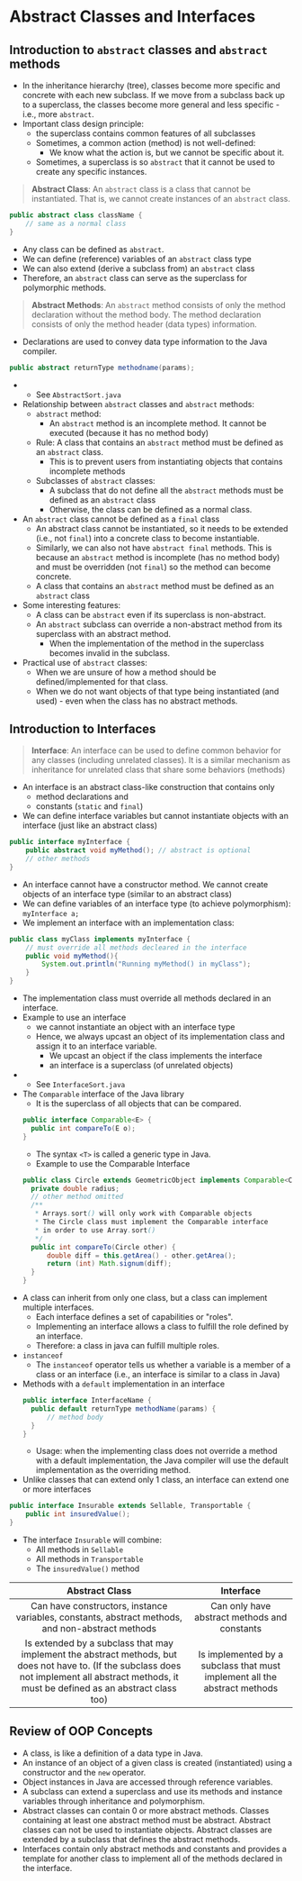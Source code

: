 # Abstract Classes and Interfaces

## Introduction to `abstract` classes and `abstract` methods
- In the inheritance hierarchy (tree), classes become more specific and concrete with each new subclass. If we move from a subclass back up to a superclass, the classes become more general and less specific - i.e., more `abstract`.
- Important class design principle: 
  - the superclass contains common features of all subclasses
  - Sometimes, a common action (method) is not well-defined:
    - We know what the action is, but we cannot be specific about it. 
  - Sometimes, a superclass is so `abstract` that it cannot be used to create any specific instances. 
> **Abstract Class**: An `abstract` class is a class that cannot be instantiated. That is, we cannot create instances of an `abstract` class.

```java
public abstract class className {
    // same as a normal class
}
```
- Any class can be defined as `abstract`. 
- We can define (reference) variables of an `abstract` class type
- We can also extend (derive a subclass from) an `abstract` class
- Therefore, an `abstract` class can serve as the superclass for polymorphic methods. 
> **Abstract Methods**: An `abstract` method consists of only the method declaration without the method body. The method declaration consists of only the method header (data types) information.

- Declarations are used to convey data type information to the Java compiler.
```java
public abstract returnType methodname(params);
```
- * See `AbstractSort.java`
- Relationship between `abstract` classes and `abstract` methods:
  - `abstract` method:
    - An `abstract` method is an incomplete method. It cannot be executed (because it has no method body)
  - Rule: A class that contains an `abstract` method must be defined as an `abstract` class.
    - This is to prevent users from instantiating objects that contains incomplete methods
  - Subclasses of `abstract` classes:
    - A subclass that do not define all the `abstract` methods must be defined as an `abstract` class
    - Otherwise, the class can be defined as a normal class. 
- An `abstract` class cannot be defined as a `final` class
  - An abstract class cannot be instantiated, so it needs to be extended (i.e., not `final`) into a concrete class to become instantiable.
  - Similarly, we can also not have `abstract final` methods. This is because an `abstract` method is incomplete (has no method body) and must be overridden (not `final`) so the method can become concrete. 
  - A class that contains an `abstract` method must be defined as an `abstract` class
- Some interesting features: 
  - A class can be `abstract` even if its superclass is non-abstract.
  - An `abstract` subclass can override a non-abstract method from its superclass with an abstract method. 
    - When the implementation of the method in the superclass becomes invalid in the subclass. 
- Practical use of `abstract` classes:
  - When we are unsure of how a method should be defined/implemented for that class.
  - When we do not want objects of that type being instantiated (and used) - even when the class has no abstract methods. 

## Introduction to Interfaces
> **Interface**: An interface can be used to define common behavior for any classes (including unrelated classes). It is a similar mechanism as inheritance for unrelated class that share some behaviors (methods)

- An interface is an abstract class-like construction that contains only
  - method declarations and
  - constants (`static` and `final`)
- We can define interface variables but cannot instantiate objects with an interface (just like an abstract class)
```java
public interface myInterface {
    public abstract void myMethod(); // abstract is optional
    // other methods
}
```
- An interface cannot have a constructor method. We cannot create objects of an interface type (similar to an abstract class)
- We can define variables of an interface type (to achieve polymorphism): `myInterface a;`
- We implement an interface with an implementation class: 
```java
public class myClass implements myInterface {
    // must override all methods decleared in the interface
    public void myMethod(){
        System.out.println("Running myMethod() in myClass");
    }
}
```
- The implementation class must override all methods declared in an interface.
- Example to use an interface
  - we cannot instantiate an object with an interface type
  - Hence, we always upcast an object of its implementation class and assign it to an interface variable.
    - We upcast an object if the class implements the interface
    - an interface is a superclass (of unrelated objects)
- * See `InterfaceSort.java`
- The `Comparable` interface of the Java library
  - It is the superclass of all objects that can be compared.
  ```java
  public interface Comparable<E> {
    public int compareTo(E o);
  }
  ```
  - The syntax `<T>` is called a generic type in Java. 
  - Example to use the Comparable Interface
  ```java
  public class Circle extends GeometricObject implements Comparable<Circle> {
    private double radius;
    // other method omitted
    /**
     * Arrays.sort() will only work with Comparable objects
     * The Circle class must implement the Comparable interface
     * in order to use Array.sort()
     */
    public int compareTo(Circle other) {
        double diff = this.getArea() - other.getArea();
        return (int) Math.signum(diff);
    }
  }
  ```
- A class can inherit from only one class, but a class can implement multiple interfaces.
  - Each interface defines a set of capabilities or "roles".
  - Implementing an interface allows a class to fulfill the role defined by an interface.
  - Therefore: a class in java can fulfill multiple roles.
- `instanceof`
  - The `instanceof` operator tells us whether a variable is a member of a class or an interface (i.e., an interface is similar to a class in Java)
- Methods with a `default` implementation in an interface
  ```java
  public interface InterfaceName {
    public default returnType methodName(params) {
        // method body
    }
  }
  ```
  - Usage: when the implementing class does not override a method with a default implementation, the Java compiler will use the default implementation as the overriding method. 
- Unlike classes that can extend only 1 class, an interface can extend one or more interfaces
```java
public interface Insurable extends Sellable, Transportable {
    public int insuredValue();
}
```
  - The interface `Insurable` will combine:
    - All methods in `Sellable`
    - All methods in `Transportable`
    - The `insuredValue()` method

| **Abstract Class** | **Interface** |
| :----: | :----: |
| Can have constructors, instance variables, constants, abstract methods, and non-abstract methods | Can only have abstract methods and constants |
| Is extended by a subclass that may implement the abstract methods, but does not have to. (If the subclass does not implement all abstract methods, it must be defined as an abstract class too) | Is implemented by a subclass that must implement all the abstract methods| 

## Review of OOP Concepts
- A class, is like a definition of a data type in Java.
- An instance of an object of a given class is created (instantiated) using a constructor and the `new` operator.
- Object instances in Java are accessed through reference variables.
- A subclass can extend a superclass and use its methods and instance variables through inheritance and polymorphism.
- Abstract classes can contain 0 or more abstract methods. Classes containing at least one abstract method must be abstract. Abstract classes can not be used to instantiate objects. Abstract classes are extended by a subclass that defines the abstract methods. 
- Interfaces contain only abstract methods and constants and provides a template for another class to implement all of the methods declared in the interface. 